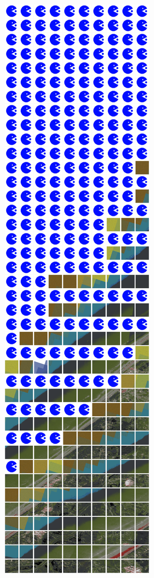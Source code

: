<html>
<div>
<img src="https://github.com/HakkaTjakka/NL_TILE_MAP/blob/main/source.png" height="44" width="44">
<img src="https://github.com/HakkaTjakka/NL_TILE_MAP/blob/main/source.png" height="44" width="44">
<img src="https://github.com/HakkaTjakka/NL_TILE_MAP/blob/main/source.png" height="44" width="44">
<img src="https://github.com/HakkaTjakka/NL_TILE_MAP/blob/main/source.png" height="44" width="44">
<img src="https://github.com/HakkaTjakka/NL_TILE_MAP/blob/main/source.png" height="44" width="44">
<img src="https://github.com/HakkaTjakka/NL_TILE_MAP/blob/main/source.png" height="44" width="44">
<img src="https://github.com/HakkaTjakka/NL_TILE_MAP/blob/main/source.png" height="44" width="44">
<img src="https://github.com/HakkaTjakka/NL_TILE_MAP/blob/main/source.png" height="44" width="44">
<img src="https://github.com/HakkaTjakka/NL_TILE_MAP/blob/main/source.png" height="44" width="44">
<img src="https://github.com/HakkaTjakka/NL_TILE_MAP/blob/main/source.png" height="44" width="44">
<img src="https://github.com/HakkaTjakka/NL_TILE_MAP/blob/main/source.png" height="44" width="44">
<img src="https://github.com/HakkaTjakka/NL_TILE_MAP/blob/main/source.png" height="44" width="44">
<img src="https://github.com/HakkaTjakka/NL_TILE_MAP/blob/main/source.png" height="44" width="44">
<img src="https://github.com/HakkaTjakka/NL_TILE_MAP/blob/main/source.png" height="44" width="44">
<img src="https://github.com/HakkaTjakka/NL_TILE_MAP/blob/main/source.png" height="44" width="44">
<img src="https://github.com/HakkaTjakka/NL_TILE_MAP/blob/main/source.png" height="44" width="44">
<img src="https://github.com/HakkaTjakka/NL_TILE_MAP/blob/main/source.png" height="44" width="44">
<img src="https://github.com/HakkaTjakka/NL_TILE_MAP/blob/main/source.png" height="44" width="44">
<img src="https://github.com/HakkaTjakka/NL_TILE_MAP/blob/main/source.png" height="44" width="44">
<img src="https://github.com/HakkaTjakka/NL_TILE_MAP/blob/main/source.png" height="44" width="44">
<br>
<img src="https://github.com/HakkaTjakka/NL_TILE_MAP/blob/main/source.png" height="44" width="44">
<img src="https://github.com/HakkaTjakka/NL_TILE_MAP/blob/main/source.png" height="44" width="44">
<img src="https://github.com/HakkaTjakka/NL_TILE_MAP/blob/main/source.png" height="44" width="44">
<img src="https://github.com/HakkaTjakka/NL_TILE_MAP/blob/main/source.png" height="44" width="44">
<img src="https://github.com/HakkaTjakka/NL_TILE_MAP/blob/main/source.png" height="44" width="44">
<img src="https://github.com/HakkaTjakka/NL_TILE_MAP/blob/main/source.png" height="44" width="44">
<img src="https://github.com/HakkaTjakka/NL_TILE_MAP/blob/main/source.png" height="44" width="44">
<img src="https://github.com/HakkaTjakka/NL_TILE_MAP/blob/main/source.png" height="44" width="44">
<img src="https://github.com/HakkaTjakka/NL_TILE_MAP/blob/main/source.png" height="44" width="44">
<img src="https://github.com/HakkaTjakka/NL_TILE_MAP/blob/main/source.png" height="44" width="44">
<img src="https://github.com/HakkaTjakka/NL_TILE_MAP/blob/main/source.png" height="44" width="44">
<img src="https://github.com/HakkaTjakka/NL_TILE_MAP/blob/main/source.png" height="44" width="44">
<img src="https://github.com/HakkaTjakka/NL_TILE_MAP/blob/main/source.png" height="44" width="44">
<img src="https://github.com/HakkaTjakka/NL_TILE_MAP/blob/main/source.png" height="44" width="44">
<img src="https://github.com/HakkaTjakka/NL_TILE_MAP/blob/main/source.png" height="44" width="44">
<img src="https://github.com/HakkaTjakka/NL_TILE_MAP/blob/main/source.png" height="44" width="44">
<img src="https://github.com/HakkaTjakka/NL_TILE_MAP/blob/main/source.png" height="44" width="44">
<img src="https://github.com/HakkaTjakka/NL_TILE_MAP/blob/main/source.png" height="44" width="44">
<img src="https://github.com/HakkaTjakka/NL_TILE_MAP/blob/main/source.png" height="44" width="44">
<img src="https://github.com/HakkaTjakka/NL_TILE_MAP/blob/main/source.png" height="44" width="44">
<br>
<img src="https://github.com/HakkaTjakka/NL_TILE_MAP/blob/main/source.png" height="44" width="44">
<img src="https://github.com/HakkaTjakka/NL_TILE_MAP/blob/main/source.png" height="44" width="44">
<img src="https://github.com/HakkaTjakka/NL_TILE_MAP/blob/main/source.png" height="44" width="44">
<img src="https://github.com/HakkaTjakka/NL_TILE_MAP/blob/main/source.png" height="44" width="44">
<img src="https://github.com/HakkaTjakka/NL_TILE_MAP/blob/main/source.png" height="44" width="44">
<img src="https://github.com/HakkaTjakka/NL_TILE_MAP/blob/main/source.png" height="44" width="44">
<img src="https://github.com/HakkaTjakka/NL_TILE_MAP/blob/main/source.png" height="44" width="44">
<img src="https://github.com/HakkaTjakka/NL_TILE_MAP/blob/main/source.png" height="44" width="44">
<img src="https://github.com/HakkaTjakka/NL_TILE_MAP/blob/main/source.png" height="44" width="44">
<img src="https://github.com/HakkaTjakka/NL_TILE_MAP/blob/main/source.png" height="44" width="44">
<img src="https://github.com/HakkaTjakka/NL_TILE_MAP/blob/main/source.png" height="44" width="44">
<img src="https://github.com/HakkaTjakka/NL_TILE_MAP/blob/main/source.png" height="44" width="44">
<img src="https://github.com/HakkaTjakka/NL_TILE_MAP/blob/main/source.png" height="44" width="44">
<img src="https://github.com/HakkaTjakka/NL_TILE_MAP/blob/main/source.png" height="44" width="44">
<img src="https://github.com/HakkaTjakka/NL_TILE_MAP/blob/main/source.png" height="44" width="44">
<img src="https://github.com/HakkaTjakka/NL_TILE_MAP/blob/main/source.png" height="44" width="44">
<img src="https://github.com/HakkaTjakka/NL_TILE_MAP/blob/main/source.png" height="44" width="44">
<img src="https://github.com/HakkaTjakka/NL_TILE_MAP/blob/main/source.png" height="44" width="44">
<img src="https://github.com/HakkaTjakka/NL_TILE_MAP/blob/main/source.png" height="44" width="44">
<img src="https://github.com/HakkaTjakka/NL_TILE_MAP/blob/main/source.png" height="44" width="44">
<br>
<img src="https://github.com/HakkaTjakka/NL_TILE_MAP/blob/main/source.png" height="44" width="44">
<img src="https://github.com/HakkaTjakka/NL_TILE_MAP/blob/main/source.png" height="44" width="44">
<img src="https://github.com/HakkaTjakka/NL_TILE_MAP/blob/main/source.png" height="44" width="44">
<img src="https://github.com/HakkaTjakka/NL_TILE_MAP/blob/main/source.png" height="44" width="44">
<img src="https://github.com/HakkaTjakka/NL_TILE_MAP/blob/main/source.png" height="44" width="44">
<img src="https://github.com/HakkaTjakka/NL_TILE_MAP/blob/main/source.png" height="44" width="44">
<img src="https://github.com/HakkaTjakka/NL_TILE_MAP/blob/main/source.png" height="44" width="44">
<img src="https://github.com/HakkaTjakka/NL_TILE_MAP/blob/main/source.png" height="44" width="44">
<img src="https://github.com/HakkaTjakka/NL_TILE_MAP/blob/main/source.png" height="44" width="44">
<img src="https://github.com/HakkaTjakka/NL_TILE_MAP/blob/main/source.png" height="44" width="44">
<img src="https://github.com/HakkaTjakka/NL_TILE_MAP/blob/main/source.png" height="44" width="44">
<img src="https://github.com/HakkaTjakka/NL_TILE_MAP/blob/main/source.png" height="44" width="44">
<img src="https://github.com/HakkaTjakka/NL_TILE_MAP/blob/main/source.png" height="44" width="44">
<img src="https://github.com/HakkaTjakka/NL_TILE_MAP/blob/main/source.png" height="44" width="44">
<img src="https://github.com/HakkaTjakka/NL_TILE_MAP/blob/main/source.png" height="44" width="44">
<img src="https://github.com/HakkaTjakka/NL_TILE_MAP/blob/main/source.png" height="44" width="44">
<img src="https://github.com/HakkaTjakka/NL_TILE_MAP/blob/main/source.png" height="44" width="44">
<img src="https://github.com/HakkaTjakka/NL_TILE_MAP/blob/main/source.png" height="44" width="44">
<img src="https://github.com/HakkaTjakka/NL_TILE_MAP/blob/main/source.png" height="44" width="44">
<img src="https://github.com/HakkaTjakka/NL_TILE_MAP/blob/main/source.png" height="44" width="44">
<br>
<img src="https://github.com/HakkaTjakka/NL_TILE_MAP/blob/main/source.png" height="44" width="44">
<img src="https://github.com/HakkaTjakka/NL_TILE_MAP/blob/main/source.png" height="44" width="44">
<img src="https://github.com/HakkaTjakka/NL_TILE_MAP/blob/main/source.png" height="44" width="44">
<img src="https://github.com/HakkaTjakka/NL_TILE_MAP/blob/main/source.png" height="44" width="44">
<img src="https://github.com/HakkaTjakka/NL_TILE_MAP/blob/main/source.png" height="44" width="44">
<img src="https://github.com/HakkaTjakka/NL_TILE_MAP/blob/main/source.png" height="44" width="44">
<img src="https://github.com/HakkaTjakka/NL_TILE_MAP/blob/main/source.png" height="44" width="44">
<img src="https://github.com/HakkaTjakka/NL_TILE_MAP/blob/main/source.png" height="44" width="44">
<img src="https://github.com/HakkaTjakka/NL_TILE_MAP/blob/main/source.png" height="44" width="44">
<img src="https://github.com/HakkaTjakka/NL_TILE_MAP/blob/main/source.png" height="44" width="44">
<img src="https://github.com/HakkaTjakka/NL_TILE_MAP/blob/main/source.png" height="44" width="44">
<img src="https://github.com/HakkaTjakka/NL_TILE_MAP/blob/main/source.png" height="44" width="44">
<img src="https://github.com/HakkaTjakka/NL_TILE_MAP/blob/main/source.png" height="44" width="44">
<img src="https://github.com/HakkaTjakka/NL_TILE_MAP/blob/main/source.png" height="44" width="44">
<img src="https://github.com/HakkaTjakka/NL_TILE_MAP/blob/main/source.png" height="44" width="44">
<img src="https://github.com/HakkaTjakka/NL_TILE_MAP/blob/main/source.png" height="44" width="44">
<img src="https://github.com/HakkaTjakka/NL_TILE_MAP/blob/main/source.png" height="44" width="44">
<img src="https://github.com/HakkaTjakka/NL_TILE_MAP/blob/main/source.png" height="44" width="44">
<img src="https://github.com/HakkaTjakka/NL_TILE_MAP/blob/main/source.png" height="44" width="44">
<img src="https://github.com/HakkaTjakka/NL_TILE_MAP/blob/main/source.png" height="44" width="44">
<br>
<img src="https://github.com/HakkaTjakka/NL_TILE_MAP/blob/main/source.png" height="44" width="44">
<img src="https://github.com/HakkaTjakka/NL_TILE_MAP/blob/main/source.png" height="44" width="44">
<img src="https://github.com/HakkaTjakka/NL_TILE_MAP/blob/main/source.png" height="44" width="44">
<img src="https://github.com/HakkaTjakka/NL_TILE_MAP/blob/main/source.png" height="44" width="44">
<img src="https://github.com/HakkaTjakka/NL_TILE_MAP/blob/main/source.png" height="44" width="44">
<img src="https://github.com/HakkaTjakka/NL_TILE_MAP/blob/main/source.png" height="44" width="44">
<img src="https://github.com/HakkaTjakka/NL_TILE_MAP/blob/main/source.png" height="44" width="44">
<img src="https://github.com/HakkaTjakka/NL_TILE_MAP/blob/main/source.png" height="44" width="44">
<img src="https://github.com/HakkaTjakka/NL_TILE_MAP/blob/main/source.png" height="44" width="44">
<img src="https://github.com/HakkaTjakka/NL_TILE_MAP/blob/main/source.png" height="44" width="44">
<img src="https://github.com/HakkaTjakka/NL_TILE_MAP/blob/main/source.png" height="44" width="44">
<img src="https://github.com/HakkaTjakka/NL_TILE_MAP/blob/main/source.png" height="44" width="44">
<img src="https://github.com/HakkaTjakka/NL_TILE_MAP/blob/main/source.png" height="44" width="44">
<img src="https://github.com/HakkaTjakka/NL_TILE_MAP/blob/main/source.png" height="44" width="44">
<img src="https://github.com/HakkaTjakka/NL_TILE_MAP/blob/main/source.png" height="44" width="44">
<img src="https://github.com/HakkaTjakka/NL_TILE_MAP/blob/main/source.png" height="44" width="44">
<img src="https://github.com/HakkaTjakka/NL_TILE_MAP/blob/main/source.png" height="44" width="44">
<img src="https://github.com/HakkaTjakka/NL_TILE_MAP/blob/main/source.png" height="44" width="44">
<img src="https://github.com/HakkaTjakka/NL_TILE_MAP/blob/main/source.png" height="44" width="44">
<img src="https://github.com/HakkaTjakka/NL_TILE_MAP/blob/main/18/609/-1052/r.6099.-10515.png" height="44" width="44">
<br>
<img src="https://github.com/HakkaTjakka/NL_TILE_MAP/blob/main/source.png" height="44" width="44">
<img src="https://github.com/HakkaTjakka/NL_TILE_MAP/blob/main/source.png" height="44" width="44">
<img src="https://github.com/HakkaTjakka/NL_TILE_MAP/blob/main/source.png" height="44" width="44">
<img src="https://github.com/HakkaTjakka/NL_TILE_MAP/blob/main/source.png" height="44" width="44">
<img src="https://github.com/HakkaTjakka/NL_TILE_MAP/blob/main/source.png" height="44" width="44">
<img src="https://github.com/HakkaTjakka/NL_TILE_MAP/blob/main/source.png" height="44" width="44">
<img src="https://github.com/HakkaTjakka/NL_TILE_MAP/blob/main/source.png" height="44" width="44">
<img src="https://github.com/HakkaTjakka/NL_TILE_MAP/blob/main/source.png" height="44" width="44">
<img src="https://github.com/HakkaTjakka/NL_TILE_MAP/blob/main/source.png" height="44" width="44">
<img src="https://github.com/HakkaTjakka/NL_TILE_MAP/blob/main/source.png" height="44" width="44">
<img src="https://github.com/HakkaTjakka/NL_TILE_MAP/blob/main/source.png" height="44" width="44">
<img src="https://github.com/HakkaTjakka/NL_TILE_MAP/blob/main/source.png" height="44" width="44">
<img src="https://github.com/HakkaTjakka/NL_TILE_MAP/blob/main/source.png" height="44" width="44">
<img src="https://github.com/HakkaTjakka/NL_TILE_MAP/blob/main/source.png" height="44" width="44">
<img src="https://github.com/HakkaTjakka/NL_TILE_MAP/blob/main/source.png" height="44" width="44">
<img src="https://github.com/HakkaTjakka/NL_TILE_MAP/blob/main/source.png" height="44" width="44">
<img src="https://github.com/HakkaTjakka/NL_TILE_MAP/blob/main/source.png" height="44" width="44">
<img src="https://github.com/HakkaTjakka/NL_TILE_MAP/blob/main/source.png" height="44" width="44">
<img src="https://github.com/HakkaTjakka/NL_TILE_MAP/blob/main/source.png" height="44" width="44">
<img src="https://github.com/HakkaTjakka/NL_TILE_MAP/blob/main/18/609/-1052/r.6099.-10514.png" height="44" width="44">
<br>
<img src="https://github.com/HakkaTjakka/NL_TILE_MAP/blob/main/source.png" height="44" width="44">
<img src="https://github.com/HakkaTjakka/NL_TILE_MAP/blob/main/source.png" height="44" width="44">
<img src="https://github.com/HakkaTjakka/NL_TILE_MAP/blob/main/source.png" height="44" width="44">
<img src="https://github.com/HakkaTjakka/NL_TILE_MAP/blob/main/source.png" height="44" width="44">
<img src="https://github.com/HakkaTjakka/NL_TILE_MAP/blob/main/source.png" height="44" width="44">
<img src="https://github.com/HakkaTjakka/NL_TILE_MAP/blob/main/source.png" height="44" width="44">
<img src="https://github.com/HakkaTjakka/NL_TILE_MAP/blob/main/source.png" height="44" width="44">
<img src="https://github.com/HakkaTjakka/NL_TILE_MAP/blob/main/source.png" height="44" width="44">
<img src="https://github.com/HakkaTjakka/NL_TILE_MAP/blob/main/source.png" height="44" width="44">
<img src="https://github.com/HakkaTjakka/NL_TILE_MAP/blob/main/source.png" height="44" width="44">
<img src="https://github.com/HakkaTjakka/NL_TILE_MAP/blob/main/source.png" height="44" width="44">
<img src="https://github.com/HakkaTjakka/NL_TILE_MAP/blob/main/source.png" height="44" width="44">
<img src="https://github.com/HakkaTjakka/NL_TILE_MAP/blob/main/source.png" height="44" width="44">
<img src="https://github.com/HakkaTjakka/NL_TILE_MAP/blob/main/source.png" height="44" width="44">
<img src="https://github.com/HakkaTjakka/NL_TILE_MAP/blob/main/source.png" height="44" width="44">
<img src="https://github.com/HakkaTjakka/NL_TILE_MAP/blob/main/source.png" height="44" width="44">
<img src="https://github.com/HakkaTjakka/NL_TILE_MAP/blob/main/source.png" height="44" width="44">
<img src="https://github.com/HakkaTjakka/NL_TILE_MAP/blob/main/18/609/-1052/r.6097.-10513.png" height="44" width="44">
<img src="https://github.com/HakkaTjakka/NL_TILE_MAP/blob/main/18/609/-1052/r.6098.-10513.png" height="44" width="44">
<img src="https://github.com/HakkaTjakka/NL_TILE_MAP/blob/main/18/609/-1052/r.6099.-10513.png" height="44" width="44">
<br>
<img src="https://github.com/HakkaTjakka/NL_TILE_MAP/blob/main/source.png" height="44" width="44">
<img src="https://github.com/HakkaTjakka/NL_TILE_MAP/blob/main/source.png" height="44" width="44">
<img src="https://github.com/HakkaTjakka/NL_TILE_MAP/blob/main/source.png" height="44" width="44">
<img src="https://github.com/HakkaTjakka/NL_TILE_MAP/blob/main/source.png" height="44" width="44">
<img src="https://github.com/HakkaTjakka/NL_TILE_MAP/blob/main/source.png" height="44" width="44">
<img src="https://github.com/HakkaTjakka/NL_TILE_MAP/blob/main/source.png" height="44" width="44">
<img src="https://github.com/HakkaTjakka/NL_TILE_MAP/blob/main/source.png" height="44" width="44">
<img src="https://github.com/HakkaTjakka/NL_TILE_MAP/blob/main/source.png" height="44" width="44">
<img src="https://github.com/HakkaTjakka/NL_TILE_MAP/blob/main/source.png" height="44" width="44">
<img src="https://github.com/HakkaTjakka/NL_TILE_MAP/blob/main/source.png" height="44" width="44">
<img src="https://github.com/HakkaTjakka/NL_TILE_MAP/blob/main/source.png" height="44" width="44">
<img src="https://github.com/HakkaTjakka/NL_TILE_MAP/blob/main/source.png" height="44" width="44">
<img src="https://github.com/HakkaTjakka/NL_TILE_MAP/blob/main/source.png" height="44" width="44">
<img src="https://github.com/HakkaTjakka/NL_TILE_MAP/blob/main/source.png" height="44" width="44">
<img src="https://github.com/HakkaTjakka/NL_TILE_MAP/blob/main/source.png" height="44" width="44">
<img src="https://github.com/HakkaTjakka/NL_TILE_MAP/blob/main/source.png" height="44" width="44">
<img src="https://github.com/HakkaTjakka/NL_TILE_MAP/blob/main/source.png" height="44" width="44">
<img src="https://github.com/HakkaTjakka/NL_TILE_MAP/blob/main/18/609/-1052/r.6097.-10512.png" height="44" width="44">
<img src="https://github.com/HakkaTjakka/NL_TILE_MAP/blob/main/18/609/-1052/r.6098.-10512.png" height="44" width="44">
<img src="https://github.com/HakkaTjakka/NL_TILE_MAP/blob/main/18/609/-1052/r.6099.-10512.png" height="44" width="44">
<br>
<img src="https://github.com/HakkaTjakka/NL_TILE_MAP/blob/main/source.png" height="44" width="44">
<img src="https://github.com/HakkaTjakka/NL_TILE_MAP/blob/main/source.png" height="44" width="44">
<img src="https://github.com/HakkaTjakka/NL_TILE_MAP/blob/main/source.png" height="44" width="44">
<img src="https://github.com/HakkaTjakka/NL_TILE_MAP/blob/main/source.png" height="44" width="44">
<img src="https://github.com/HakkaTjakka/NL_TILE_MAP/blob/main/source.png" height="44" width="44">
<img src="https://github.com/HakkaTjakka/NL_TILE_MAP/blob/main/source.png" height="44" width="44">
<img src="https://github.com/HakkaTjakka/NL_TILE_MAP/blob/main/source.png" height="44" width="44">
<img src="https://github.com/HakkaTjakka/NL_TILE_MAP/blob/main/source.png" height="44" width="44">
<img src="https://github.com/HakkaTjakka/NL_TILE_MAP/blob/main/source.png" height="44" width="44">
<img src="https://github.com/HakkaTjakka/NL_TILE_MAP/blob/main/source.png" height="44" width="44">
<img src="https://github.com/HakkaTjakka/NL_TILE_MAP/blob/main/source.png" height="44" width="44">
<img src="https://github.com/HakkaTjakka/NL_TILE_MAP/blob/main/source.png" height="44" width="44">
<img src="https://github.com/HakkaTjakka/NL_TILE_MAP/blob/main/source.png" height="44" width="44">
<img src="https://github.com/HakkaTjakka/NL_TILE_MAP/blob/main/18/609/-1052/r.6093.-10511.png" height="44" width="44">
<img src="https://github.com/HakkaTjakka/NL_TILE_MAP/blob/main/18/609/-1052/r.6094.-10511.png" height="44" width="44">
<img src="https://github.com/HakkaTjakka/NL_TILE_MAP/blob/main/18/609/-1052/r.6095.-10511.png" height="44" width="44">
<img src="https://github.com/HakkaTjakka/NL_TILE_MAP/blob/main/18/609/-1052/r.6096.-10511.png" height="44" width="44">
<img src="https://github.com/HakkaTjakka/NL_TILE_MAP/blob/main/18/609/-1052/r.6097.-10511.png" height="44" width="44">
<img src="https://github.com/HakkaTjakka/NL_TILE_MAP/blob/main/18/609/-1052/r.6098.-10511.png" height="44" width="44">
<img src="https://github.com/HakkaTjakka/NL_TILE_MAP/blob/main/18/609/-1052/r.6099.-10511.png" height="44" width="44">
<br>
<img src="https://github.com/HakkaTjakka/NL_TILE_MAP/blob/main/source.png" height="44" width="44">
<img src="https://github.com/HakkaTjakka/NL_TILE_MAP/blob/main/source.png" height="44" width="44">
<img src="https://github.com/HakkaTjakka/NL_TILE_MAP/blob/main/source.png" height="44" width="44">
<img src="https://github.com/HakkaTjakka/NL_TILE_MAP/blob/main/source.png" height="44" width="44">
<img src="https://github.com/HakkaTjakka/NL_TILE_MAP/blob/main/source.png" height="44" width="44">
<img src="https://github.com/HakkaTjakka/NL_TILE_MAP/blob/main/source.png" height="44" width="44">
<img src="https://github.com/HakkaTjakka/NL_TILE_MAP/blob/main/source.png" height="44" width="44">
<img src="https://github.com/HakkaTjakka/NL_TILE_MAP/blob/main/source.png" height="44" width="44">
<img src="https://github.com/HakkaTjakka/NL_TILE_MAP/blob/main/source.png" height="44" width="44">
<img src="https://github.com/HakkaTjakka/NL_TILE_MAP/blob/main/source.png" height="44" width="44">
<img src="https://github.com/HakkaTjakka/NL_TILE_MAP/blob/main/source.png" height="44" width="44">
<img src="https://github.com/HakkaTjakka/NL_TILE_MAP/blob/main/source.png" height="44" width="44">
<img src="https://github.com/HakkaTjakka/NL_TILE_MAP/blob/main/source.png" height="44" width="44">
<img src="https://github.com/HakkaTjakka/NL_TILE_MAP/blob/main/18/609/-1051/r.6093.-10510.png" height="44" width="44">
<img src="https://github.com/HakkaTjakka/NL_TILE_MAP/blob/main/18/609/-1051/r.6094.-10510.png" height="44" width="44">
<img src="https://github.com/HakkaTjakka/NL_TILE_MAP/blob/main/18/609/-1051/r.6095.-10510.png" height="44" width="44">
<img src="https://github.com/HakkaTjakka/NL_TILE_MAP/blob/main/18/609/-1051/r.6096.-10510.png" height="44" width="44">
<img src="https://github.com/HakkaTjakka/NL_TILE_MAP/blob/main/18/609/-1051/r.6097.-10510.png" height="44" width="44">
<img src="https://github.com/HakkaTjakka/NL_TILE_MAP/blob/main/18/609/-1051/r.6098.-10510.png" height="44" width="44">
<img src="https://github.com/HakkaTjakka/NL_TILE_MAP/blob/main/18/609/-1051/r.6099.-10510.png" height="44" width="44">
<br>
<img src="https://github.com/HakkaTjakka/NL_TILE_MAP/blob/main/source.png" height="44" width="44">
<img src="https://github.com/HakkaTjakka/NL_TILE_MAP/blob/main/source.png" height="44" width="44">
<img src="https://github.com/HakkaTjakka/NL_TILE_MAP/blob/main/source.png" height="44" width="44">
<img src="https://github.com/HakkaTjakka/NL_TILE_MAP/blob/main/source.png" height="44" width="44">
<img src="https://github.com/HakkaTjakka/NL_TILE_MAP/blob/main/source.png" height="44" width="44">
<img src="https://github.com/HakkaTjakka/NL_TILE_MAP/blob/main/source.png" height="44" width="44">
<img src="https://github.com/HakkaTjakka/NL_TILE_MAP/blob/main/source.png" height="44" width="44">
<img src="https://github.com/HakkaTjakka/NL_TILE_MAP/blob/main/source.png" height="44" width="44">
<img src="https://github.com/HakkaTjakka/NL_TILE_MAP/blob/main/source.png" height="44" width="44">
<img src="https://github.com/HakkaTjakka/NL_TILE_MAP/blob/main/source.png" height="44" width="44">
<img src="https://github.com/HakkaTjakka/NL_TILE_MAP/blob/main/source.png" height="44" width="44">
<img src="https://github.com/HakkaTjakka/NL_TILE_MAP/blob/main/18/609/-1051/r.6091.-10509.png" height="44" width="44">
<img src="https://github.com/HakkaTjakka/NL_TILE_MAP/blob/main/18/609/-1051/r.6092.-10509.png" height="44" width="44">
<img src="https://github.com/HakkaTjakka/NL_TILE_MAP/blob/main/18/609/-1051/r.6093.-10509.png" height="44" width="44">
<img src="https://github.com/HakkaTjakka/NL_TILE_MAP/blob/main/18/609/-1051/r.6094.-10509.png" height="44" width="44">
<img src="https://github.com/HakkaTjakka/NL_TILE_MAP/blob/main/18/609/-1051/r.6095.-10509.png" height="44" width="44">
<img src="https://github.com/HakkaTjakka/NL_TILE_MAP/blob/main/18/609/-1051/r.6096.-10509.png" height="44" width="44">
<img src="https://github.com/HakkaTjakka/NL_TILE_MAP/blob/main/18/609/-1051/r.6097.-10509.png" height="44" width="44">
<img src="https://github.com/HakkaTjakka/NL_TILE_MAP/blob/main/18/609/-1051/r.6098.-10509.png" height="44" width="44">
<img src="https://github.com/HakkaTjakka/NL_TILE_MAP/blob/main/18/609/-1051/r.6099.-10509.png" height="44" width="44">
<br>
<img src="https://github.com/HakkaTjakka/NL_TILE_MAP/blob/main/source.png" height="44" width="44">
<img src="https://github.com/HakkaTjakka/NL_TILE_MAP/blob/main/source.png" height="44" width="44">
<img src="https://github.com/HakkaTjakka/NL_TILE_MAP/blob/main/source.png" height="44" width="44">
<img src="https://github.com/HakkaTjakka/NL_TILE_MAP/blob/main/source.png" height="44" width="44">
<img src="https://github.com/HakkaTjakka/NL_TILE_MAP/blob/main/source.png" height="44" width="44">
<img src="https://github.com/HakkaTjakka/NL_TILE_MAP/blob/main/source.png" height="44" width="44">
<img src="https://github.com/HakkaTjakka/NL_TILE_MAP/blob/main/source.png" height="44" width="44">
<img src="https://github.com/HakkaTjakka/NL_TILE_MAP/blob/main/source.png" height="44" width="44">
<img src="https://github.com/HakkaTjakka/NL_TILE_MAP/blob/main/source.png" height="44" width="44">
<img src="https://github.com/HakkaTjakka/NL_TILE_MAP/blob/main/18/608/-1051/r.6089.-10508.png" height="44" width="44">
<img src="https://github.com/HakkaTjakka/NL_TILE_MAP/blob/main/18/609/-1051/r.6090.-10508.png" height="44" width="44">
<img src="https://github.com/HakkaTjakka/NL_TILE_MAP/blob/main/18/609/-1051/r.6091.-10508.png" height="44" width="44">
<img src="https://github.com/HakkaTjakka/NL_TILE_MAP/blob/main/18/609/-1051/r.6092.-10508.png" height="44" width="44">
<img src="https://github.com/HakkaTjakka/NL_TILE_MAP/blob/main/18/609/-1051/r.6093.-10508.png" height="44" width="44">
<img src="https://github.com/HakkaTjakka/NL_TILE_MAP/blob/main/18/609/-1051/r.6094.-10508.png" height="44" width="44">
<img src="https://github.com/HakkaTjakka/NL_TILE_MAP/blob/main/18/609/-1051/r.6095.-10508.png" height="44" width="44">
<img src="https://github.com/HakkaTjakka/NL_TILE_MAP/blob/main/18/609/-1051/r.6096.-10508.png" height="44" width="44">
<img src="https://github.com/HakkaTjakka/NL_TILE_MAP/blob/main/18/609/-1051/r.6097.-10508.png" height="44" width="44">
<img src="https://github.com/HakkaTjakka/NL_TILE_MAP/blob/main/18/609/-1051/r.6098.-10508.png" height="44" width="44">
<img src="https://github.com/HakkaTjakka/NL_TILE_MAP/blob/main/18/609/-1051/r.6099.-10508.png" height="44" width="44">
<br>
<img src="https://github.com/HakkaTjakka/NL_TILE_MAP/blob/main/source.png" height="44" width="44">
<img src="https://github.com/HakkaTjakka/NL_TILE_MAP/blob/main/source.png" height="44" width="44">
<img src="https://github.com/HakkaTjakka/NL_TILE_MAP/blob/main/source.png" height="44" width="44">
<img src="https://github.com/HakkaTjakka/NL_TILE_MAP/blob/main/source.png" height="44" width="44">
<img src="https://github.com/HakkaTjakka/NL_TILE_MAP/blob/main/source.png" height="44" width="44">
<img src="https://github.com/HakkaTjakka/NL_TILE_MAP/blob/main/source.png" height="44" width="44">
<img src="https://github.com/HakkaTjakka/NL_TILE_MAP/blob/main/source.png" height="44" width="44">
<img src="https://github.com/HakkaTjakka/NL_TILE_MAP/blob/main/source.png" height="44" width="44">
<img src="https://github.com/HakkaTjakka/NL_TILE_MAP/blob/main/18/608/-1051/r.6088.-10507.png" height="44" width="44">
<img src="https://github.com/HakkaTjakka/NL_TILE_MAP/blob/main/18/608/-1051/r.6089.-10507.png" height="44" width="44">
<img src="https://github.com/HakkaTjakka/NL_TILE_MAP/blob/main/18/609/-1051/r.6090.-10507.png" height="44" width="44">
<img src="https://github.com/HakkaTjakka/NL_TILE_MAP/blob/main/18/609/-1051/r.6091.-10507.png" height="44" width="44">
<img src="https://github.com/HakkaTjakka/NL_TILE_MAP/blob/main/18/609/-1051/r.6092.-10507.png" height="44" width="44">
<img src="https://github.com/HakkaTjakka/NL_TILE_MAP/blob/main/18/609/-1051/r.6093.-10507.png" height="44" width="44">
<img src="https://github.com/HakkaTjakka/NL_TILE_MAP/blob/main/18/609/-1051/r.6094.-10507.png" height="44" width="44">
<img src="https://github.com/HakkaTjakka/NL_TILE_MAP/blob/main/18/609/-1051/r.6095.-10507.png" height="44" width="44">
<img src="https://github.com/HakkaTjakka/NL_TILE_MAP/blob/main/18/609/-1051/r.6096.-10507.png" height="44" width="44">
<img src="https://github.com/HakkaTjakka/NL_TILE_MAP/blob/main/18/609/-1051/r.6097.-10507.png" height="44" width="44">
<img src="https://github.com/HakkaTjakka/NL_TILE_MAP/blob/main/18/609/-1051/r.6098.-10507.png" height="44" width="44">
<img src="https://github.com/HakkaTjakka/NL_TILE_MAP/blob/main/18/609/-1051/r.6099.-10507.png" height="44" width="44">
<br>
<img src="https://github.com/HakkaTjakka/NL_TILE_MAP/blob/main/source.png" height="44" width="44">
<img src="https://github.com/HakkaTjakka/NL_TILE_MAP/blob/main/source.png" height="44" width="44">
<img src="https://github.com/HakkaTjakka/NL_TILE_MAP/blob/main/source.png" height="44" width="44">
<img src="https://github.com/HakkaTjakka/NL_TILE_MAP/blob/main/source.png" height="44" width="44">
<img src="https://github.com/HakkaTjakka/NL_TILE_MAP/blob/main/source.png" height="44" width="44">
<img src="https://github.com/HakkaTjakka/NL_TILE_MAP/blob/main/source.png" height="44" width="44">
<img src="https://github.com/HakkaTjakka/NL_TILE_MAP/blob/main/18/608/-1051/r.6086.-10506.png" height="44" width="44">
<img src="https://github.com/HakkaTjakka/NL_TILE_MAP/blob/main/18/608/-1051/r.6087.-10506.png" height="44" width="44">
<img src="https://github.com/HakkaTjakka/NL_TILE_MAP/blob/main/18/608/-1051/r.6088.-10506.png" height="44" width="44">
<img src="https://github.com/HakkaTjakka/NL_TILE_MAP/blob/main/18/608/-1051/r.6089.-10506.png" height="44" width="44">
<img src="https://github.com/HakkaTjakka/NL_TILE_MAP/blob/main/18/609/-1051/r.6090.-10506.png" height="44" width="44">
<img src="https://github.com/HakkaTjakka/NL_TILE_MAP/blob/main/18/609/-1051/r.6091.-10506.png" height="44" width="44">
<img src="https://github.com/HakkaTjakka/NL_TILE_MAP/blob/main/18/609/-1051/r.6092.-10506.png" height="44" width="44">
<img src="https://github.com/HakkaTjakka/NL_TILE_MAP/blob/main/18/609/-1051/r.6093.-10506.png" height="44" width="44">
<img src="https://github.com/HakkaTjakka/NL_TILE_MAP/blob/main/18/609/-1051/r.6094.-10506.png" height="44" width="44">
<img src="https://github.com/HakkaTjakka/NL_TILE_MAP/blob/main/18/609/-1051/r.6095.-10506.png" height="44" width="44">
<img src="https://github.com/HakkaTjakka/NL_TILE_MAP/blob/main/18/609/-1051/r.6096.-10506.png" height="44" width="44">
<img src="https://github.com/HakkaTjakka/NL_TILE_MAP/blob/main/18/609/-1051/r.6097.-10506.png" height="44" width="44">
<img src="https://github.com/HakkaTjakka/NL_TILE_MAP/blob/main/18/609/-1051/r.6098.-10506.png" height="44" width="44">
<img src="https://github.com/HakkaTjakka/NL_TILE_MAP/blob/main/18/609/-1051/r.6099.-10506.png" height="44" width="44">
<br>
<img src="https://github.com/HakkaTjakka/NL_TILE_MAP/blob/main/source.png" height="44" width="44">
<img src="https://github.com/HakkaTjakka/NL_TILE_MAP/blob/main/source.png" height="44" width="44">
<img src="https://github.com/HakkaTjakka/NL_TILE_MAP/blob/main/source.png" height="44" width="44">
<img src="https://github.com/HakkaTjakka/NL_TILE_MAP/blob/main/source.png" height="44" width="44">
<img src="https://github.com/HakkaTjakka/NL_TILE_MAP/blob/main/18/608/-1051/r.6084.-10505.png" height="44" width="44">
<img src="https://github.com/HakkaTjakka/NL_TILE_MAP/blob/main/18/608/-1051/r.6085.-10505.png" height="44" width="44">
<img src="https://github.com/HakkaTjakka/NL_TILE_MAP/blob/main/18/608/-1051/r.6086.-10505.png" height="44" width="44">
<img src="https://github.com/HakkaTjakka/NL_TILE_MAP/blob/main/18/608/-1051/r.6087.-10505.png" height="44" width="44">
<img src="https://github.com/HakkaTjakka/NL_TILE_MAP/blob/main/18/608/-1051/r.6088.-10505.png" height="44" width="44">
<img src="https://github.com/HakkaTjakka/NL_TILE_MAP/blob/main/18/608/-1051/r.6089.-10505.png" height="44" width="44">
<img src="https://github.com/HakkaTjakka/NL_TILE_MAP/blob/main/18/609/-1051/r.6090.-10505.png" height="44" width="44">
<img src="https://github.com/HakkaTjakka/NL_TILE_MAP/blob/main/18/609/-1051/r.6091.-10505.png" height="44" width="44">
<img src="https://github.com/HakkaTjakka/NL_TILE_MAP/blob/main/18/609/-1051/r.6092.-10505.png" height="44" width="44">
<img src="https://github.com/HakkaTjakka/NL_TILE_MAP/blob/main/18/609/-1051/r.6093.-10505.png" height="44" width="44">
<img src="https://github.com/HakkaTjakka/NL_TILE_MAP/blob/main/18/609/-1051/r.6094.-10505.png" height="44" width="44">
<img src="https://github.com/HakkaTjakka/NL_TILE_MAP/blob/main/18/609/-1051/r.6095.-10505.png" height="44" width="44">
<img src="https://github.com/HakkaTjakka/NL_TILE_MAP/blob/main/18/609/-1051/r.6096.-10505.png" height="44" width="44">
<img src="https://github.com/HakkaTjakka/NL_TILE_MAP/blob/main/18/609/-1051/r.6097.-10505.png" height="44" width="44">
<img src="https://github.com/HakkaTjakka/NL_TILE_MAP/blob/main/18/609/-1051/r.6098.-10505.png" height="44" width="44">
<img src="https://github.com/HakkaTjakka/NL_TILE_MAP/blob/main/18/609/-1051/r.6099.-10505.png" height="44" width="44">
<br>
<img src="https://github.com/HakkaTjakka/NL_TILE_MAP/blob/main/source.png" height="44" width="44">
<img src="https://github.com/HakkaTjakka/NL_TILE_MAP/blob/main/18/608/-1051/r.6081.-10504.png" height="44" width="44">
<img src="https://github.com/HakkaTjakka/NL_TILE_MAP/blob/main/18/608/-1051/r.6082.-10504.png" height="44" width="44">
<img src="https://github.com/HakkaTjakka/NL_TILE_MAP/blob/main/18/608/-1051/r.6083.-10504.png" height="44" width="44">
<img src="https://github.com/HakkaTjakka/NL_TILE_MAP/blob/main/18/608/-1051/r.6084.-10504.png" height="44" width="44">
<img src="https://github.com/HakkaTjakka/NL_TILE_MAP/blob/main/18/608/-1051/r.6085.-10504.png" height="44" width="44">
<img src="https://github.com/HakkaTjakka/NL_TILE_MAP/blob/main/18/608/-1051/r.6086.-10504.png" height="44" width="44">
<img src="https://github.com/HakkaTjakka/NL_TILE_MAP/blob/main/18/608/-1051/r.6087.-10504.png" height="44" width="44">
<img src="https://github.com/HakkaTjakka/NL_TILE_MAP/blob/main/18/608/-1051/r.6088.-10504.png" height="44" width="44">
<img src="https://github.com/HakkaTjakka/NL_TILE_MAP/blob/main/18/608/-1051/r.6089.-10504.png" height="44" width="44">
<img src="https://github.com/HakkaTjakka/NL_TILE_MAP/blob/main/18/609/-1051/r.6090.-10504.png" height="44" width="44">
<img src="https://github.com/HakkaTjakka/NL_TILE_MAP/blob/main/18/609/-1051/r.6091.-10504.png" height="44" width="44">
<img src="https://github.com/HakkaTjakka/NL_TILE_MAP/blob/main/18/609/-1051/r.6092.-10504.png" height="44" width="44">
<img src="https://github.com/HakkaTjakka/NL_TILE_MAP/blob/main/18/609/-1051/r.6093.-10504.png" height="44" width="44">
<img src="https://github.com/HakkaTjakka/NL_TILE_MAP/blob/main/18/609/-1051/r.6094.-10504.png" height="44" width="44">
<img src="https://github.com/HakkaTjakka/NL_TILE_MAP/blob/main/18/609/-1051/r.6095.-10504.png" height="44" width="44">
<img src="https://github.com/HakkaTjakka/NL_TILE_MAP/blob/main/18/609/-1051/r.6096.-10504.png" height="44" width="44">
<img src="https://github.com/HakkaTjakka/NL_TILE_MAP/blob/main/18/609/-1051/r.6097.-10504.png" height="44" width="44">
<img src="https://github.com/HakkaTjakka/NL_TILE_MAP/blob/main/18/609/-1051/r.6098.-10504.png" height="44" width="44">
<img src="https://github.com/HakkaTjakka/NL_TILE_MAP/blob/main/18/609/-1051/r.6099.-10504.png" height="44" width="44">
<br>
<img src="https://github.com/HakkaTjakka/NL_TILE_MAP/blob/main/18/608/-1051/r.6080.-10503.png" height="44" width="44">
<img src="https://github.com/HakkaTjakka/NL_TILE_MAP/blob/main/18/608/-1051/r.6081.-10503.png" height="44" width="44">
<img src="https://github.com/HakkaTjakka/NL_TILE_MAP/blob/main/18/608/-1051/r.6082.-10503.png" height="44" width="44">
<img src="https://github.com/HakkaTjakka/NL_TILE_MAP/blob/main/18/608/-1051/r.6083.-10503.png" height="44" width="44">
<img src="https://github.com/HakkaTjakka/NL_TILE_MAP/blob/main/18/608/-1051/r.6084.-10503.png" height="44" width="44">
<img src="https://github.com/HakkaTjakka/NL_TILE_MAP/blob/main/18/608/-1051/r.6085.-10503.png" height="44" width="44">
<img src="https://github.com/HakkaTjakka/NL_TILE_MAP/blob/main/18/608/-1051/r.6086.-10503.png" height="44" width="44">
<img src="https://github.com/HakkaTjakka/NL_TILE_MAP/blob/main/18/608/-1051/r.6087.-10503.png" height="44" width="44">
<img src="https://github.com/HakkaTjakka/NL_TILE_MAP/blob/main/18/608/-1051/r.6088.-10503.png" height="44" width="44">
<img src="https://github.com/HakkaTjakka/NL_TILE_MAP/blob/main/18/608/-1051/r.6089.-10503.png" height="44" width="44">
<img src="https://github.com/HakkaTjakka/NL_TILE_MAP/blob/main/18/609/-1051/r.6090.-10503.png" height="44" width="44">
<img src="https://github.com/HakkaTjakka/NL_TILE_MAP/blob/main/18/609/-1051/r.6091.-10503.png" height="44" width="44">
<img src="https://github.com/HakkaTjakka/NL_TILE_MAP/blob/main/18/609/-1051/r.6092.-10503.png" height="44" width="44">
<img src="https://github.com/HakkaTjakka/NL_TILE_MAP/blob/main/18/609/-1051/r.6093.-10503.png" height="44" width="44">
<img src="https://github.com/HakkaTjakka/NL_TILE_MAP/blob/main/18/609/-1051/r.6094.-10503.png" height="44" width="44">
<img src="https://github.com/HakkaTjakka/NL_TILE_MAP/blob/main/18/609/-1051/r.6095.-10503.png" height="44" width="44">
<img src="https://github.com/HakkaTjakka/NL_TILE_MAP/blob/main/18/609/-1051/r.6096.-10503.png" height="44" width="44">
<img src="https://github.com/HakkaTjakka/NL_TILE_MAP/blob/main/18/609/-1051/r.6097.-10503.png" height="44" width="44">
<img src="https://github.com/HakkaTjakka/NL_TILE_MAP/blob/main/18/609/-1051/r.6098.-10503.png" height="44" width="44">
<img src="https://github.com/HakkaTjakka/NL_TILE_MAP/blob/main/18/609/-1051/r.6099.-10503.png" height="44" width="44">
<br>
<img src="https://github.com/HakkaTjakka/NL_TILE_MAP/blob/main/18/608/-1051/r.6080.-10502.png" height="44" width="44">
<img src="https://github.com/HakkaTjakka/NL_TILE_MAP/blob/main/18/608/-1051/r.6081.-10502.png" height="44" width="44">
<img src="https://github.com/HakkaTjakka/NL_TILE_MAP/blob/main/18/608/-1051/r.6082.-10502.png" height="44" width="44">
<img src="https://github.com/HakkaTjakka/NL_TILE_MAP/blob/main/18/608/-1051/r.6083.-10502.png" height="44" width="44">
<img src="https://github.com/HakkaTjakka/NL_TILE_MAP/blob/main/18/608/-1051/r.6084.-10502.png" height="44" width="44">
<img src="https://github.com/HakkaTjakka/NL_TILE_MAP/blob/main/18/608/-1051/r.6085.-10502.png" height="44" width="44">
<img src="https://github.com/HakkaTjakka/NL_TILE_MAP/blob/main/18/608/-1051/r.6086.-10502.png" height="44" width="44">
<img src="https://github.com/HakkaTjakka/NL_TILE_MAP/blob/main/18/608/-1051/r.6087.-10502.png" height="44" width="44">
<img src="https://github.com/HakkaTjakka/NL_TILE_MAP/blob/main/18/608/-1051/r.6088.-10502.png" height="44" width="44">
<img src="https://github.com/HakkaTjakka/NL_TILE_MAP/blob/main/18/608/-1051/r.6089.-10502.png" height="44" width="44">
<img src="https://github.com/HakkaTjakka/NL_TILE_MAP/blob/main/18/609/-1051/r.6090.-10502.png" height="44" width="44">
<img src="https://github.com/HakkaTjakka/NL_TILE_MAP/blob/main/18/609/-1051/r.6091.-10502.png" height="44" width="44">
<img src="https://github.com/HakkaTjakka/NL_TILE_MAP/blob/main/18/609/-1051/r.6092.-10502.png" height="44" width="44">
<img src="https://github.com/HakkaTjakka/NL_TILE_MAP/blob/main/18/609/-1051/r.6093.-10502.png" height="44" width="44">
<img src="https://github.com/HakkaTjakka/NL_TILE_MAP/blob/main/18/609/-1051/r.6094.-10502.png" height="44" width="44">
<img src="https://github.com/HakkaTjakka/NL_TILE_MAP/blob/main/18/609/-1051/r.6095.-10502.png" height="44" width="44">
<img src="https://github.com/HakkaTjakka/NL_TILE_MAP/blob/main/18/609/-1051/r.6096.-10502.png" height="44" width="44">
<img src="https://github.com/HakkaTjakka/NL_TILE_MAP/blob/main/18/609/-1051/r.6097.-10502.png" height="44" width="44">
<img src="https://github.com/HakkaTjakka/NL_TILE_MAP/blob/main/18/609/-1051/r.6098.-10502.png" height="44" width="44">
<img src="https://github.com/HakkaTjakka/NL_TILE_MAP/blob/main/18/609/-1051/r.6099.-10502.png" height="44" width="44">
<br>
<img src="https://github.com/HakkaTjakka/NL_TILE_MAP/blob/main/18/608/-1051/r.6080.-10501.png" height="44" width="44">
<img src="https://github.com/HakkaTjakka/NL_TILE_MAP/blob/main/18/608/-1051/r.6081.-10501.png" height="44" width="44">
<img src="https://github.com/HakkaTjakka/NL_TILE_MAP/blob/main/18/608/-1051/r.6082.-10501.png" height="44" width="44">
<img src="https://github.com/HakkaTjakka/NL_TILE_MAP/blob/main/18/608/-1051/r.6083.-10501.png" height="44" width="44">
<img src="https://github.com/HakkaTjakka/NL_TILE_MAP/blob/main/18/608/-1051/r.6084.-10501.png" height="44" width="44">
<img src="https://github.com/HakkaTjakka/NL_TILE_MAP/blob/main/18/608/-1051/r.6085.-10501.png" height="44" width="44">
<img src="https://github.com/HakkaTjakka/NL_TILE_MAP/blob/main/18/608/-1051/r.6086.-10501.png" height="44" width="44">
<img src="https://github.com/HakkaTjakka/NL_TILE_MAP/blob/main/18/608/-1051/r.6087.-10501.png" height="44" width="44">
<img src="https://github.com/HakkaTjakka/NL_TILE_MAP/blob/main/18/608/-1051/r.6088.-10501.png" height="44" width="44">
<img src="https://github.com/HakkaTjakka/NL_TILE_MAP/blob/main/18/608/-1051/r.6089.-10501.png" height="44" width="44">
<img src="https://github.com/HakkaTjakka/NL_TILE_MAP/blob/main/18/609/-1051/r.6090.-10501.png" height="44" width="44">
<img src="https://github.com/HakkaTjakka/NL_TILE_MAP/blob/main/18/609/-1051/r.6091.-10501.png" height="44" width="44">
<img src="https://github.com/HakkaTjakka/NL_TILE_MAP/blob/main/18/609/-1051/r.6092.-10501.png" height="44" width="44">
<img src="https://github.com/HakkaTjakka/NL_TILE_MAP/blob/main/18/609/-1051/r.6093.-10501.png" height="44" width="44">
<img src="https://github.com/HakkaTjakka/NL_TILE_MAP/blob/main/18/609/-1051/r.6094.-10501.png" height="44" width="44">
<img src="https://github.com/HakkaTjakka/NL_TILE_MAP/blob/main/18/609/-1051/r.6095.-10501.png" height="44" width="44">
<img src="https://github.com/HakkaTjakka/NL_TILE_MAP/blob/main/18/609/-1051/r.6096.-10501.png" height="44" width="44">
<img src="https://github.com/HakkaTjakka/NL_TILE_MAP/blob/main/18/609/-1051/r.6097.-10501.png" height="44" width="44">
<img src="https://github.com/HakkaTjakka/NL_TILE_MAP/blob/main/18/609/-1051/r.6098.-10501.png" height="44" width="44">
<img src="https://github.com/HakkaTjakka/NL_TILE_MAP/blob/main/18/609/-1051/r.6099.-10501.png" height="44" width="44">
<br>
</div>
</html>

